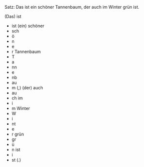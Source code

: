 Satz: Das ist ein schöner Tannenbaum, der auch im Winter grün ist.

(Das)
ist
- ist
(ein)
schöner
- sch
- ö
- n
- e
- r
Tannenbaum
- T
- a
- nn
- e
- nb
- au
- m
(,)
(der)
auch
- au
- ch
im
- i
- m
Winter
- W
- i
- nt
- e
- r
grün
- gr
- ü
- n
ist
- i
- st
(.)
